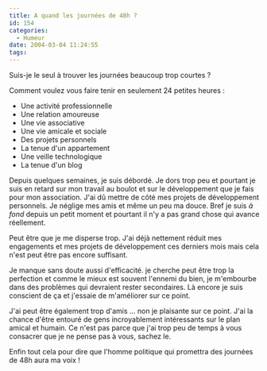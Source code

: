 ```yaml
---
title: A quand les journées de 48h ?
id: 154
categories:
  - Humeur
date: 2004-03-04 11:24:55
tags:
---
```


Suis-je le seul à trouver les journées beaucoup trop courtes ?

Comment voulez vous faire tenir en seulement 24 petites heures :

*   Une activité professionnelle
*   Une relation amoureuse
*   Une vie associative
*   Une vie amicale et sociale
*   Des projets personnels
*   La tenue d'un appartement
*   Une veille technologique
*   La tenue d'un blog 

Depuis quelques semaines, je suis débordé. Je dors trop peu et pourtant je suis en retard sur mon travail au boulot et sur le développement que je fais pour mon association. J'ai dû mettre de côté mes projets de développement personnels. Je néglige mes amis et même un peu ma douce. Bref je suis _à fond_ depuis un petit moment et pourtant il n'y a pas grand chose qui avance réellement.

Peut être que je me disperse trop. J'ai déjà nettement réduit mes engagements et mes projets de développement ces derniers mois mais cela n'est peut être pas encore suffisant.

Je manque sans doute aussi d'efficacité. je cherche peut être trop la perfection et comme le mieux est souvent l'ennemi du bien, je m'embourbe dans des problèmes qui devraient rester secondaires. Là encore je suis conscient de ça et j'essaie de m'améliorer sur ce point.

J'ai peut être également trop d'amis ... non je plaisante sur ce point. J'ai la chance d'être entouré de gens incroyablement intéressants sur le plan amical et humain. Ce n'est pas parce que j'ai trop peu de temps à vous consacrer que je ne pense pas à vous, sachez le.

Enfin tout cela pour dire que l'homme politique qui promettra des journées de 48h aura ma voix !
